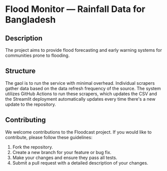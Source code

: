 # Flood Monitor — Rainfall Data for Bangladesh

## Description
The project aims to provide flood forecasting and early warning systems for communities prone to flooding.

## Structure
The gaol is to run the service with minimal overhead. Individual scrapers gather data based on the data refresh frequency of the source. The system utilizes GitHub Actions to run these scrapers, which updates the CSV and the Streamlit deployment automatically updates every time there's a new update to the repository.

## Contributing
We welcome contributions to the Floodcast project. If you would like to contribute, please follow these guidelines:
1. Fork the repository.
2. Create a new branch for your feature or bug fix.
3. Make your changes and ensure they pass all tests.
4. Submit a pull request with a detailed description of your changes.
